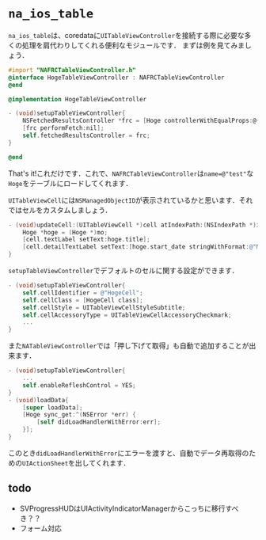 # `na_ios_table`

`na_ios_table`は、coredataに`UITableViewController`を接続する際に必要な多くの処理を肩代わりしてくれる便利なモジュールです．
まずは例を見てみましょう．

```objective-c
#import "NAFRCTableViewController.h"
@interface HogeTableViewController : NAFRCTableViewController
@end

@implementation HogeTableViewController

- (void)setupTableViewController{
    NSFetchedResultsController *frc = [Hoge controllerWithEqualProps:@{@"name": @"test"} sorts:@[@"pk"] context:nil options:nil];
    [frc performFetch:nil];
    self.fetchedResultsController = frc;
}

@end
```

That's it!これだけです．これで、`NAFRCTableViewController`は`name=@"test"`な`Hoge`をテーブルにロードしてくれます．

`UITableViewCell`には`NSManagedObjectID`が表示されているかと思います．それではセルをカスタムしましょう．

```objective-c
- (void)updateCell:(UITableViewCell *)cell atIndexPath:(NSIndexPath *)indexPath withMO:(NSManagedObject *)mo{
    Hoge *hoge = (Hoge *)mo;
    [cell.textLabel setText:hoge.title];
    [cell.detailTextLabel setText:[hoge.start_date stringWithFormat:@"M/dd"]];
}
```

`setupTableViewController`でデフォルトのセルに関する設定ができます．

```objective-c
- (void)setupTableViewController{
    self.cellIdentifier = @"HogeCell";
    self.cellClass = [HogeCell class];
    self.cellStyle = UITableViewCellStyleSubtitle;
    self.cellAccessoryType = UITableViewCellAccessoryCheckmark;
	...
}
```

また`NATableViewController`では「押し下げて取得」も自動で追加することが出来ます．

```objective-c
- (void)setupTableViewController{
	...
    self.enableRefleshControl = YES;
}
- (void)loadData{
    [super loadData];
    [Hoge sync_get:^(NSError *err) {
        [self didLoadHandlerWithError:err];
    }];
}
```

このとき`didLoadHandlerWithError`にエラーを渡すと、自動でデータ再取得のための`UIActionSheet`を出してくれます．

## todo

 - SVProgressHUDはUIActivityIndicatorManagerからこっちに移行すべき？？
 - フォーム対応